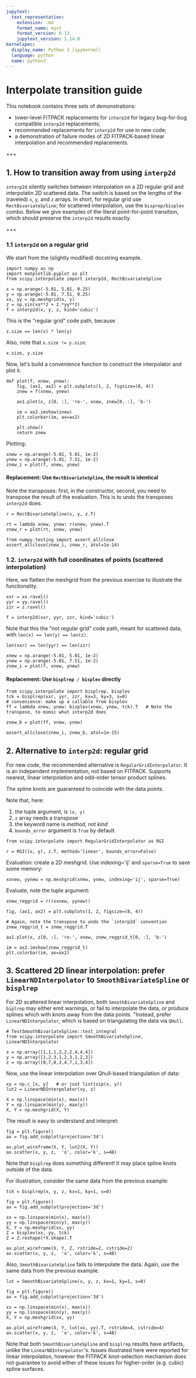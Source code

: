 ```yaml
---
jupytext:
  text_representation:
    extension: .md
    format_name: myst
    format_version: 0.13
    jupytext_version: 1.14.0
kernelspec:
  display_name: Python 3 (ipykernel)
  language: python
  name: python3
---
```


# Interpolate transition guide

This notebook contains three sets of demonstrations:

- lower-level FITPACK replacements for `interp2d` for legacy bug-for-bug compatible `interp2d` replacements;
- recommended replacements for `interp2d` for use in new code;
- a demonstration of failure modes of 2D FITPACK-based linear interpolation and recommended replacements.

+++

## 1. How to transition away from using  `interp2d`

`interp2d` silently switches between interpolation on a 2D regular grid and interpolatin 2D scattered data. The switch is based on the lengths of the (raveled) `x`, `y`, and `z` arrays. In short, for regular grid use `RectBivariateSpline`; for scattered interpolation, use the `bisprep/bisplev` combo. Below we give examples of the literal point-for-point transition, which should preserve the `interp2d` results exactly.

+++

### 1.1 `interp2d` on a regular grid

We start from the (slightly modified) docstring example.

```{code-cell} ipython3
import numpy as np
import matplotlib.pyplot as plt
from scipy.interpolate import interp2d, RectBivariateSpline

x = np.arange(-5.01, 5.01, 0.25)
y = np.arange(-5.01, 7.51, 0.25)
xx, yy = np.meshgrid(x, y)
z = np.sin(xx**2 + 2.*yy**2)
f = interp2d(x, y, z, kind='cubic')
```

This is the "regular grid" code path, because

```{code-cell} ipython3
z.size == len(x) * len(y)
```

Also, note that `x.size != y.size`:

```{code-cell} ipython3
x.size, y.size
```

Now, let's build a convenience function to construct the interpolator and plot it.

```{code-cell} ipython3
def plot(f, xnew, ynew):
    fig, (ax1, ax2) = plt.subplots(1, 2, figsize=(8, 4))
    znew = f(xnew, ynew)

    ax1.plot(x, z[0, :], 'ro-', xnew, znew[0, :], 'b-')

    im = ax2.imshow(znew)
    plt.colorbar(im, ax=ax2)

    plt.show()
    return znew
```

Plotting:

```{code-cell} ipython3
xnew = np.arange(-5.01, 5.01, 1e-2)
ynew = np.arange(-5.01, 7.51, 1e-2)
znew_i = plot(f, xnew, ynew)
```

#### Replacement: Use `RectBivariateSpline`, the result is identical

Note the transposes: first, in the constructor, second, you need to transpose the result of the evaluation. This is to undo the transposes `interp2d` does.

```{code-cell} ipython3
r = RectBivariateSpline(x, y, z.T)

rt = lambda xnew, ynew: r(xnew, ynew).T
znew_r = plot(rt, xnew, ynew)
```

```{code-cell} ipython3
from numpy.testing import assert_allclose
assert_allclose(znew_i, znew_r, atol=1e-14)
```

### 1.2. `interp2d` with full coordinates of points (scattered interpolation)

Here, we flatten the meshgrid from the previous exercise to illustrate the functionality.

```{code-cell} ipython3
xxr = xx.ravel()
yyr = yy.ravel()
zzr = z.ravel()

f = interp2d(xxr, yyr, zzr, kind='cubic')
```

Note that this the "not regular grid" code path, meant for scattered data, with `len(x) == len(y) == len(z)`.

```{code-cell} ipython3
len(xxr) == len(yyr) == len(zzr)
```

```{code-cell} ipython3
xnew = np.arange(-5.01, 5.01, 1e-2)
ynew = np.arange(-5.01, 7.51, 1e-2)
znew_i = plot(f, xnew, ynew)
```

#### Replacement: Use `bisplrep / bisplev` directly

```{code-cell} ipython3
from scipy.interpolate import bisplrep, bisplev
tck = bisplrep(xxr, yyr, zzr, kx=3, ky=3, s=0)
# convenience: make up a callable from bisplev
ff = lambda xnew, ynew: bisplev(xnew, ynew, tck).T   # Note the transpose, to mimic what interp2d does

znew_b = plot(ff, xnew, ynew)
```

```{code-cell} ipython3
assert_allclose(znew_i, znew_b, atol=1e-15)
```

## 2. Alternative to `interp2d`: regular grid

For new code, the recommended alternative is `RegularGridInterpolator`. It is an independent implementation, not based on FITPACK. Supports nearest, linear interpolation and odd-order tensor product splines.

The spline knots are guaranteed to coincide with the data points.

Note that, here:
1. the tuple argument, is `(x, y)`
2. `z` array needs a transpose
3. the keyword name is *method*, not *kind*
4. `bounds_error` argument is `True` by default.

```{code-cell} ipython3
from scipy.interpolate import RegularGridInterpolator as RGI

r = RGI((x, y), z.T, method='linear', bounds_error=False)
```

Evaluation: create a 2D meshgrid. Use indexing='ij' and `sparse=True` to save some memory:

```{code-cell} ipython3
xxnew, yynew = np.meshgrid(xnew, ynew, indexing='ij', sparse=True)
```

Evaluate, note the tuple argument:

```{code-cell} ipython3
znew_reggrid = r((xxnew, yynew))
```

```{code-cell} ipython3
fig, (ax1, ax2) = plt.subplots(1, 2, figsize=(8, 4))

# Again, note the transpose to undo the `interp2d` convention
znew_reggrid_t = znew_reggrid.T

ax1.plot(x, z[0, :], 'ro-', xnew, znew_reggrid_t[0, :], 'b-')

im = ax2.imshow(znew_reggrid_t)
plt.colorbar(im, ax=ax2)
```

## 3. Scattered 2D linear interpolation: prefer `LinearNDInterpolator` to `SmoothBivariateSpline`  or `bisplrep`

For 2D scattered linear interpolation, both `SmoothBivariateSpline` and `biplrep` may either emit warnings, or fail to interpolate the data, or produce splines which with knots away from the data points. "Instead, prefer `LinearNDInterpolator`, which is based on triangulating the data via `QHull`.

```{code-cell} ipython3
# TestSmoothBivariateSpline::test_integral
from scipy.interpolate import SmoothBivariateSpline, LinearNDInterpolator

x = np.array([1,1,1,2,2,2,4,4,4])
y = np.array([1,2,3,1,2,3,1,2,3])
z = np.array([0,7,8,3,4,7,1,3,4])
```

Now, use the linear interpolation over Qhull-based triangulation of data:

```{code-cell} ipython3
xy = np.c_[x, y]   # or just list(zip(x, y))
lut2 = LinearNDInterpolator(xy, z)

X = np.linspace(min(x), max(x))
Y = np.linspace(min(y), max(y))
X, Y = np.meshgrid(X, Y)
```

The result is easy to understand and interpret:

```{code-cell} ipython3
fig = plt.figure()
ax = fig.add_subplot(projection='3d')

ax.plot_wireframe(X, Y, lut2(X, Y))
ax.scatter(x, y, z,  'o', color='k', s=48)
```

Note that `bisplrep` does something different! It may place spline knots outside of the data.

For illustration, consider the same data from the previous example:

```{code-cell} ipython3
tck = bisplrep(x, y, z, kx=1, ky=1, s=0)

fig = plt.figure()
ax = fig.add_subplot(projection='3d')

xx = np.linspace(min(x), max(x))
yy = np.linspace(min(y), max(y))
X, Y = np.meshgrid(xx, yy)
Z = bisplev(xx, yy, tck)
Z = Z.reshape(*X.shape).T

ax.plot_wireframe(X, Y, Z, rstride=2, cstride=2)
ax.scatter(x, y, z,  'o', color='k', s=48)
```

Also, `SmoothBivariateSpline` fails to interpolate the data. Again, use the same data from the previous example.

```{code-cell} ipython3
lut = SmoothBivariateSpline(x, y, z, kx=1, ky=1, s=0)

fig = plt.figure()
ax = fig.add_subplot(projection='3d')

xx = np.linspace(min(x), max(x))
yy = np.linspace(min(y), max(y))
X, Y = np.meshgrid(xx, yy)

ax.plot_wireframe(X, Y, lut(xx, yy).T, rstride=4, cstride=4)
ax.scatter(x, y, z,  'o', color='k', s=48)
```

Note that both `SmoothBivariateSpline` and `bisplrep` results have artifacts, unlike the `LinearNDInterpolator`'s. Issues illustrated here were reported for linear interpolation, however the FITPACK knot-selection mechanism does not guarantee to avoid either of these issues for higher-order (e.g. cubic) spline surfaces.
